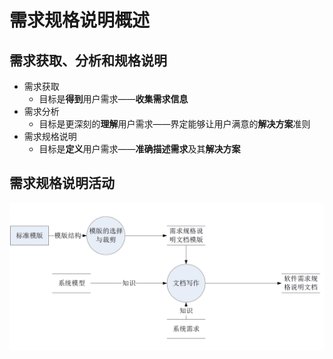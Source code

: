# 需求规格说明概述

## 需求获取、分析和规格说明

- 需求获取
  - 目标是**得到**用户需求——**收集需求信息**
- 需求分析
  - 目标是更深刻的**理解**用户需求——界定能够让用户满意的**解决方案**准则
- 需求规格说明
  - 目标是**定义**用户需求——**准确描述需求**及其**解决方案**

## 需求规格说明活动

![需求规格说明活动](imgs/QQ_1745204641849.png)
